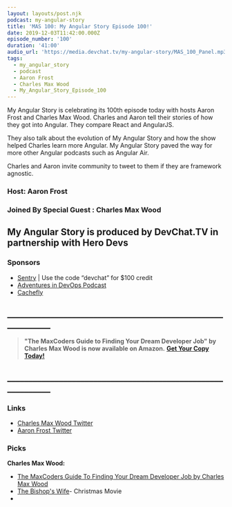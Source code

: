 ```yaml
---
layout: layouts/post.njk
podcast: my-angular-story
title: 'MAS 100: My Angular Story Episode 100!'
date: 2019-12-03T11:42:00.000Z
episode_number: '100'
duration: '41:00'
audio_url: 'https://media.devchat.tv/my-angular-story/MAS_100_Panel.mp3'
tags:
  - my_angular_story
  - podcast
  - Aaron Frost
  - Charles Max Wood
  - My_Angular_Story_Episode_100
---
```

My Angular Story is celebrating its 100th episode today with hosts Aaron Frost and Charles Max Wood. Charles and Aaron tell their stories of how they got into Angular. They compare React and AngularJS. 

They also talk about the evolution of My Angular Story and how the show helped Charles learn more Angular. My Angular Story paved the way for more other Angular podcasts such as Angular Air. 

Charles and Aaron invite community to tweet to them if they are framework agnostic. 

### Host: Aaron Frost

### Joined By Special Guest : **Charles Max Wood**

## **My Angular Story is produced by DevChat.TV in partnership with Hero Devs**

### Sponsors

* [Sentry](http://sentry.io/) | Use the code “devchat” for $100 credit 
* [Adventures in DevOps Podcast](https://devchat.tv/adventures-in-devops/)
* [Cachefly](https://www.cachefly.com/)

## **\_\_\_\_\_\_\_\_\_\_\_\_\_\_\_\_\_\_\_\_\_\_\_\_\_\_\_\_\_\_\_\_\_\_\_\_\_\_\_\_\_\_\_\_\_\_\_\_\_\_\_\_\_\_\_\_\_\_\_\_**

> **"The MaxCoders Guide to Finding Your Dream Developer Job" by Charles Max Wood is now available on Amazon.**  [**Get Your Copy Today!**](https://www.amazon.com/gp/product/B081MBL5C9/ref=as_li_ss_tl?ie=UTF8&linkCode=sl1&tag=devchattv-20&linkId=9d61363241636e2546ef46abba198746&language=en_US)

## **\_\_\_\_\_\_\_\_\_\_\_\_\_\_\_\_\_\_\_\_\_\_\_\_\_\_\_\_\_\_\_\_\_\_\_\_\_\_\_\_\_\_\_\_\_\_\_\_\_\_\_\_\_\_\_\_\_\_\_\_**

>

### Links

* [Charles Max Wood Twitter](https://twitter.com/cmaxw)
* [Aaron Frost Twitter](https://twitter.com/aaronfrost)

### Picks

**Charles Max Wood:**

* [The MaxCoders Guide To Finding Your Dream Developer Job by Charles Max Wood](https://www.amazon.com/MaxCoders-Guide-Finding-Dream-Developer-ebook/dp/B081MBL5C9/ref=zg_bsnr_154841011_5?_encoding=UTF8&psc=1&refRID=KT2EEKNN9ZGVQMPT2J3G)
* [The Bishop's Wife](https://www.imdb.com/title/tt0039190/)- Christmas Movie
*
